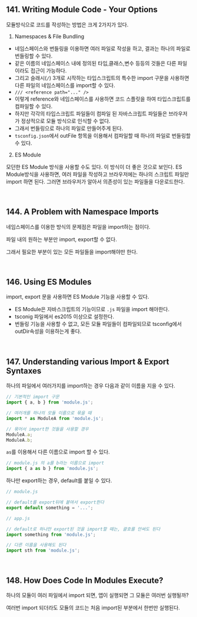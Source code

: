 ## 141. Writing Module Code - Your Options

모듈방식으로 코드를 작성하는 방법은 크게 2가지가 있다.

1. Namespaces & File Bundling

- 네임스페이스와 번들링을 이용하면 여러 파일로 작성을 하고, 결과는 하나의 파일로 번들링할 수 있다.
- 같은 이름의 네임스페이스 내에 정의된 타입,클래스,변수 등등의 것들은 다른 파일이라도 접근이 가능하다.
- 그리고 슬래시(`/`) 3개로 시작하는 타입스크립트의 특수한 import 구문을 사용하면 다른 파일의 네임스페이스를 import할 수 있다.
- `/// <reference path="..." />`
- 이렇게 reference와 네임스페이스를 사용하면 코드 스플릿을 하여 타입스크립트를 컴파일할 수 있다.
- 하지만 각각의 타입스크립트 파일들이 컴파일 된 자바스크립트 파일들은 브라우저가 정상적으로 모듈 방식으로 인식할 수 없다.
- 그래서 번들링으로 하나의 파일로 만들어주게 된다.
- `tsconfig.json`에서 outFile 항목을 이용해서 컴파일할 때 하나의 파일로 번들링할 수 있다.

2. ES Module

모던한 ES Module 방식을 사용할 수도 있다. 이 방식이 더 좋은 것으로 보인다.
ES Module방식을 사용하면, 여러 파일을 작성하고 브라우저에는 하나의 스크립트 파일만 import 하면 된다.
그러면 브라우저가 알아서 의존성이 있는 파일들을 다운로드한다.

<br>

## 144. A Problem with Namespace Imports

네임스페이스를 이용한 방식의 문제점은 파일을 import하는 점이다.

파일 내의 원하는 부분만 import, export할 수 없다.

그래서 필요한 부분이 있는 모든 파일들을 import해야만 한다.

<br>

## 146. Using ES Modules

import, export 문을 사용하면 ES Module 기능을 사용할 수 있다.

- ES Module은 자바스크립트의 기능이므로 `.js` 파일을 import 해야한다.
- tsconig 파일에서 es2015 이상으로 설정한다.
- 번들링 기능을 사용할 수 없고, 모든 모듈 파일들이 컴파일되므로 tsconfig에서 outDir속성을 이용하는게 좋다.

<br>

## 147. Understanding various Import & Export Syntaxes

하나의 파일에서 여러가지를 import하는 경우 다음과 같이 이름을 지을 수 있다.

```javascript
// 기본적인 import 구문
import { a, b } from 'module.js';

// 여러개를 하나의 모듈 이름으로 묶을 때
import * as ModuleA from 'module.js';

// 묶어서 import한 것들을 사용할 경우
ModuleA.a;
ModuleA.b;
```

`as`를 이용해서 다른 이름으로 import 할 수 있다.

```javascript
// module.js 의 a를 b라는 이름으로 import
import { a as b } from 'module.js';
```

하나만 export하는 경우, default를 붙일 수 있다.

```javascript
// module.js

// default를 export뒤에 붙여서 export한다
export default something = '...';

// app.js

// default로 하나만 export된 것을 import할 때는, 괄호를 안써도 된다
import something from 'module.js';

// 다른 이름을 사용해도 된다
import sth from 'module.js';
```

<br>

## 148. How Does Code In Modules Execute?

하나의 모듈이 여러 파일에서 import 되면, 앱이 실행되면 그 모듈은 여러번 실행될까?

여러번 import 되더라도 모듈의 코드는 처음 import된 부분에서 한번만 실행된다.
